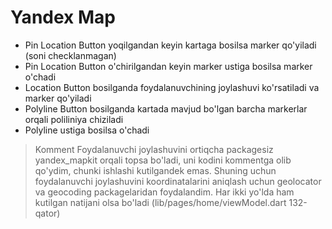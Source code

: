 # Yandex Map

- Pin Location Button yoqilgandan keyin kartaga bosilsa marker qo'yiladi (soni checklanmagan)
- Pin Location Button o'chirilgandan keyin marker ustiga bosilsa marker o'chadi
- Location Button bosilganda foydalanuvchining joylashuvi ko'rsatiladi va marker qo'yiladi
- Polyline Button bosilganda kartada mavjud bo'lgan barcha markerlar orqali poliliniya chiziladi
- Polyline ustiga bosilsa o'chadi


> Komment
> Foydalanuvchi joylashuvini ortiqcha packagesiz yandex_mapkit orqali topsa bo'ladi,
> uni kodini kommentga olib qo'ydim, chunki ishlashi kutilgandek emas. Shuning uchun
> foydalanuvchi joylashuvini koordinatalarini aniqlash uchun geolocator va geocoding packagelaridan
> foydalandim.
> Har ikki yo'lda ham kutilgan natijani olsa bo'ladi 
> (lib/pages/home/viewModel.dart 132-qator)